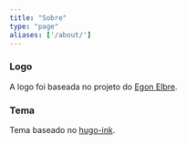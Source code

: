 ```yaml
---
title: "Sobre"
type: "page"
aliases: ['/about/']
---
```


### Logo
A logo foi baseada no projeto do [Egon Elbre](https://github.com/egonelbre/gophers).

### Tema
Tema baseado no [hugo-ink](https://github.com/knadh/hugo-ink).